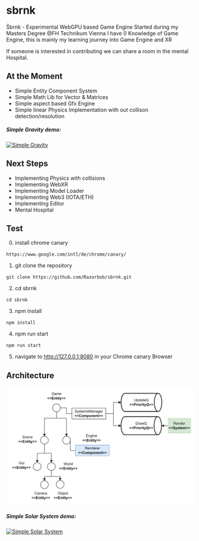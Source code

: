 # sbrnk
Šbrnk - Experimental WebGPU based Game Engine 
Started during my Masters Degree @FH Technikum Vienna
I have 0 Knowledge of Game Engine, this is mainly my learning journey into Game Engine and XR

If someone is interested in contributing we can share a room in the mental Hospital.

## At the Moment
- Simple Entity Component System
- Simple Math Lib for Vector & Matrices
- Simple aspect based Gfx Engine
- Simple linear Physics Implementation with out collison detection/resolution

##### Simple Gravity demo:
[![Simple Gravity](https://img.youtube.com/vi/oxBx6I5w5JU/0.jpg)](https://youtu.be/oxBx6I5w5JU)

## Next Steps
- Implementing Physics with collisions
- Implementing WebXR 
- Implementing Model Loader
- Implementing Web3 (IOTA/ETH) 
- Implementing Editor 
- Mental Hospital

## Test
0. install chrome canary
```
https://www.google.com/intl/de/chrome/canary/
```
1. git clone the repository
```
git clone https://github.com/Razorbob/sbrnk.git
```
2. cd sbrnk
```
cd sbrnk
```
3. npm install
```
npm install
```
4. npm run start
```
npm run start
```
5. navigate to http://127.0.0.1:8080 in your Chrome canary Browser

## Architecture 

![simple Architecture](https://raw.githubusercontent.com/Razorbob/sbrnk/main/arch1.png)

##### Simple Solar System demo:

[![Simple Solar System](https://img.youtube.com/vi/KVX_eg8-lMs/0.jpg)](https://youtu.be/KVX_eg8-lMs)

